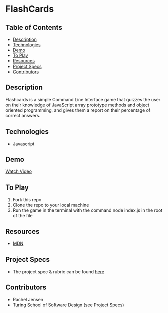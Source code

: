 # FlashCards

## Table of Contents
  - [Description](#Description)
  - [Technologies](#Technologies)
  - [Demo](#Demo)
  - [To Play](#To-Play)
  - [Resources](#Resources)
  - [Project Specs](#Project-Specs)
  - [Contributors](#Contributors)

## Description

Flashcards is a simple Command Line Interface game that quizzes the user on their knowledge of JavaScript array prototype methods and object oriented programming, and gives them a report on their percentage of correct answers.

## Technologies
  - Javascript

## Demo
[Watch Video](https://user-images.githubusercontent.com/81662051/125014310-b2ec2200-e02a-11eb-8b18-6575c176c44c.mov)

## To Play
1. Fork this repo  
2. Clone the repo to your local machine
3. Run the game in the terminal with the command node index.js in the root of the file

## Resources
  - [MDN](http://developer.mozilla.org/en-US/)

## Project Specs
  - The project spec & rubric can be found [here](https://frontend.turing.edu/projects/flash-cards.html)

## Contributors
- Rachel Jensen
- Turing School of Software Design (see Project Specs)
